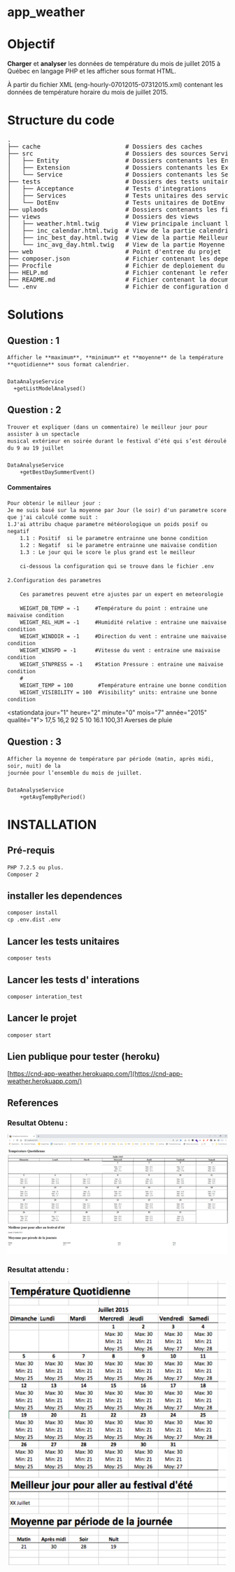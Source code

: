 # app_weather

# Objectif

**Charger** et **analyser** les données de température du mois de juillet 2015 à Québec en langage PHP et les afficher
sous format HTML.

À partir du fichier XML (eng-hourly-07012015-07312015.xml) contenant les données de température horaire du mois de
juillet 2015.

# Structure du code
<pre>
.
├── cache                       # Dossiers des caches        
├── src                         # Dossiers des sources Service ,Entity et Extensions Twig 
│   ├── Entity                  # Dossiers contenants les Entites 
│   ├── Extension               # Dossiers contenants les Extensions (twig) 
│   └── Service                 # Dossiers contenants les Services 
├── tests                       # Dossiers des tests unitaires et integrations
│   ├── Acceptance              # Tests d'integrations
│   ├── Services                # Tests unitaires des services
│   └── DotEnv                  # Tests unitaires de DotEnv .env (chargement fichier de parametres)
├── uplaods                     # Dossiers contenants les fichiers XML etc..
├── views                       # Dossiers des views  
│   ├── weather.html.twig       # View principale incluant les autres templates
│   ├── inc_calendar.html.twig  # View de la partie calendrier : Température Quotidienne
│   ├── inc_best_day.html.twig  # View de la partie Meilleur jour pour aller au festival d'été
│   └── inc_avg_day.html.twig   # View de la partie Moyenne par pérode de la journée
├── web                         # Point d'entree du projet
├── composer.json               # Fichier contenant les dependances  du projet
├── Procfile                    # Fichier de deploiement du cloud heroku
├── HELP.md                     # Fichier contenant le reference des dependances utilisees 
├── README.md                   # Fichier contenant la documentation du projet
└── .env                        # Fichier de configuration des parametres du projet
</pre>

# Solutions 

## Question : 1
    Afficher le **maximum**, **minimum** et **moyenne** de la température **quotidienne** sous format calendrier.

### 

    DataAnalyseService 
      +getListModelAnalysed()

## Question : 2
    Trouver et expliquer (dans un commentaire) le meilleur jour pour assister à un spectacle
    musical extérieur en soirée durant le festival d’été qui s’est déroulé du 9 au 19 juillet

### 

    DataAnalyseService
        +getBestDaySummerEvent()

#### Commentaires
    Pour obtenir le milleur jour : 
    Je me suis basé sur la moyenne par Jour (le soir) d'un parametre score que j'ai calculé comme suit :
    1.J'ai attribu chaque parametre météorologique un poids posif ou negatif
        1.1 : Positif  si le parametre entrainne une bonne condition 
        1.2 : Negatif  si le parametre entrainne une maivaise condition 
        1.3 : Le jour qui le score le plus grand est le meilleur

        ci-dessous la configuration qui se trouve dans le fichier .env

    2.Configuration des parametres 

        Ces parametres peuvent etre ajustes par un expert en meteorologie

        WEIGHT_DB_TEMP = -1     #Température du point : entraine une maivaise condition
        WEIGHT_REL_HUM = -1     #Humidité relative : entraine une maivaise condition
        WEIGHT_WINDDIR = -1     #Direction du vent : entraine une maivaise condition
        WEIGHT_WINSPD = -1      #Vitesse du vent : entraine une maivaise condition
        WEIGHT_STNPRESS = -1    #Station Pressure : entraine une maivaise condition
        # 
        WEIGHT_TEMP = 100        #Température entraine une bonne condition
        WEIGHT_VISIBILITY = 100  #Visibility" units: entraine une bonne condition

<stationdata jour="1" heure="2" minute="0" mois="7" année="2015" qualité="‡">
<temp description="Température" units="°C">17,5</temp>
<dptemp description="Température du point de rosée" units="°C">16,2</dptemp>
<relhum description="Humidité relative" units="%">92</relhum>
<winddir description="Direction du vent" units="10s deg">5</winddir>
<windspd description="Vitesse du vent" units="km/h">10</windspd>
<visibility description="Visibility" units="km">16.1</visibility>
<stnpress description="Station Pressure" units="kPa">100,31</stnpress>
<humidex description="Humidex"/>
<windchill description="Froid éolien"/>
<weather description="Weather">Averses de pluie</weather>
</stationdata>

## Question : 3
    Afficher la moyenne de température par période (matin, après midi, soir, nuit) de la
    journée pour l’ensemble du mois de juillet.

### 

    DataAnalyseService
        +getAvgTempByPeriod()


# INSTALLATION

## Pré-requis
    PHP 7.2.5 ou plus.
    Composer 2 
## installer les dependences

    composer install
    cp .env.dist .env

## Lancer les tests unitaires
    composer tests

## Lancer les tests d' interations
    composer interation_test

## Lancer le projet
    composer start

## Lien publique pour tester (heroku)

[https://cnd-app-weather.herokuapp.com/](https://cnd-app-weather.herokuapp.com/)


## References 

### Resultat Obtenu  :

![uploads/resultat.png](uploads/resultat.png)
### Resultat attendu :

![uploads/resultat_attendu.png](uploads/resultat_attendu.png)
